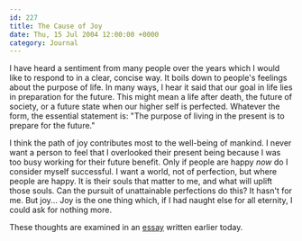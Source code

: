 ```yaml
---
id: 227
title: The Cause of Joy
date: Thu, 15 Jul 2004 12:00:00 +0000
category: Journal
---
```


I have heard a sentiment from many people over the years which I would
like to respond to in a clear, concise way.  It boils down to people's
feelings about the purpose of life.  In many ways, I hear it said that
our goal in life lies in preparation for the future.  This might mean a
life after death, the future of society, or a future state when our
higher self is perfected.  Whatever the form, the essential statement
is: "The purpose of living in the present is to prepare for the future."

I think the path of joy contributes most to the well-being of mankind.
I never want a person to feel that I overlooked their present being
because I was too busy working for their future benefit.  Only if people
are happy *now* do I consider myself successful.  I want a world, not of
perfection, but where people are happy.  It is their souls that matter
to me, and what will uplift those souls.  Can the pursuit of
unattainable perfections do this?  It hasn't for me.  But joy... Joy is
the one thing which, if I had naught else for all eternity, I could ask
for nothing more.

These thoughts are examined in an [essay](cause.joy) written earlier today.


